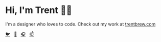 # Hi, I'm Trent 👋🏾

I'm a designer who loves to code. Check out my work at <a href="https://trentbrew.com/" target="_blank"> trentbrew.com </a>

<div align="left">
   <a href="https://twitter.com/trent_brew" target="_blank">🐦</a>&nbsp;&nbsp;
   <a href="https://instagram.com/trent.brew" target="_blank">🎨</a>&nbsp;&nbsp;
   <a href="https://open.spotify.com/user/trentbru" target="_blank">🎧</a>&nbsp;&nbsp;
   <a href="mailto:hello@trentbrew.com" target="_blank">📫</a>
</div>
